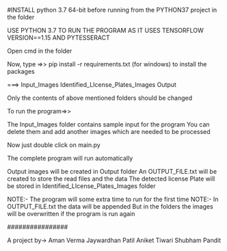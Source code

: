 #INSTALL python 3.7 64-bit before running from the PYTHON37 project in the folder

USE PYTHON 3.7 TO RUN THE PROGRAM AS IT USES TENSORFLOW VERSION==1.15 AND PYTESSERACT

Open cmd in the folder 

Now,
type =>>  pip install -r requirements.txt (for windows)
to install the packages

===>
	Input_Images
	Identified_LIcense_Plates_Images
	Output

Only the contents of above mentioned folders should be changed

To run the program=>>

The Input_Images folder contains sample input for the program
You can delete them and add another images which are needed to be processed

Now just double click on main.py

The complete program will run automatically

Output images will be created in Output folder
An OUTPUT_FILE.txt will be created to store the read files and the data
The detected license Plate will be stored in Identified_LIcense_Plates_Images folder


NOTE:- The program will some extra time to run for the first time
NOTE:- In OUTPUT_FILE.txt the data will be appended
		But in the folders the images will be overwritten if the program is run again

################

A project by->
				Aman Verma
				Jaywardhan Patil
				Aniket Tiwari
				Shubham Pandit




